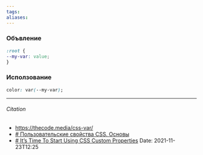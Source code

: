 ```yaml
---
tags: 
aliases: 
---
```

### Объвление
```css
:root {
--my-var: value;
}
```
### Исползование
```css
color: var(--my-var);
```

---
###### Citation
- https://thecode.media/css-var/
- [# Пользовательские свойства CSS. Основы](http://zmeika.name/2017/03/02/custom-css-properties-basics.html)
- [# It’s Time To Start Using CSS Custom Properties](https://www.smashingmagazine.com/2017/04/start-using-css-custom-properties/)
Date: 2021-11-23T12:25
